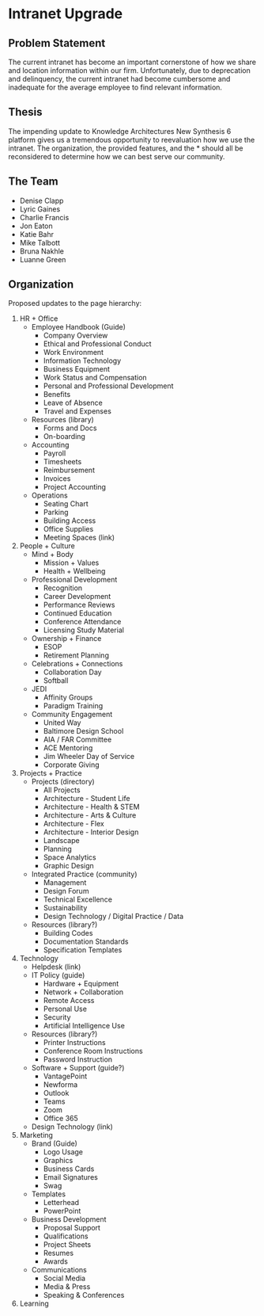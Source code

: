 # Intranet Upgrade

## Problem Statement
The current intranet has become an important cornerstone of how we share and location information within our firm.  Unfortunately, due to deprecation and delinquency, the current intranet had become cumbersome and inadequate for the average employee to find relevant information.

## Thesis
The impending update to Knowledge Architectures New Synthesis 6 platform gives us a tremendous opportunity to reevaluation how we use the intranet. The organization, the provided features, and the * should all be reconsidered to determine how we can best serve our community.

## The Team
- Denise Clapp
- Lyric Gaines
- Charlie Francis
- Jon Eaton
- Katie Bahr
- Mike Talbott
- Bruna Nakhle
- Luanne Green

## Organization
Proposed updates to the page hierarchy:

1. HR + Office
    - Employee Handbook (Guide)
        - Company Overview
        - Ethical and Professional Conduct
        - Work Environment
        - Information Technology
        - Business Equipment
        - Work Status and Compensation
        - Personal and Professional Development
        - Benefits
        - Leave of Absence
        - Travel and Expenses
    - Resources (library)
        - Forms and Docs
        - On-boarding
    - Accounting
        - Payroll
        - Timesheets
        - Reimbursement
        - Invoices
        - Project Accounting
    - Operations
        - Seating Chart
        - Parking
        - Building Access
        - Office Supplies
        - Meeting Spaces (link)
1. People + Culture
    - Mind + Body
        - Mission + Values
        - Health + Wellbeing
    - Professional Development
        - Recognition
        - Career Development
        - Performance Reviews
        - Continued Education
        - Conference Attendance
        - Licensing Study Material
    - Ownership + Finance
        - ESOP
        - Retirement Planning
    - Celebrations + Connections
        - Collaboration Day
        - Softball
    - JEDI
        - Affinity Groups
        - Paradigm Training
    - Community Engagement
        - United Way
        - Baltimore Design School
        - AIA / FAR Committee
        - ACE Mentoring
        - Jim Wheeler Day of Service
        - Corporate Giving
1. Projects + Practice
    - Projects (directory)
        - All Projects
        - Architecture - Student Life
        - Architecture - Health & STEM
        - Architecture - Arts & Culture
        - Architecture - Flex
        - Architecture - Interior Design
        - Landscape
        - Planning
        - Space Analytics
        - Graphic Design   
    - Integrated Practice (community)
        - Management
        - Design Forum
        - Technical Excellence
        - Sustainability
        - Design Technology / Digital Practice / Data
    - Resources (library?)
        - Building Codes
        - Documentation Standards
        - Specification Templates
1. Technology
    - Helpdesk (link)
    - IT Policy (guide)
        - Hardware + Equipment
        - Network + Collaboration
        - Remote Access
        - Personal Use
        - Security
        - Artificial Intelligence Use
    - Resources (library?)
        - Printer Instructions
        - Conference Room Instructions
        - Password Instruction
    - Software + Support (guide?)
        - VantagePoint
        - Newforma
        - Outlook
        - Teams
        - Zoom
        - Office 365
    - Design Technology (link)
1. Marketing
    - Brand (Guide)
        - Logo Usage
        - Graphics
        - Business Cards
        - Email Signatures
        - Swag
    - Templates
        - Letterhead
        - PowerPoint
    - Business Development
        - Proposal Support
        - Qualifications
        - Project Sheets
        - Resumes
        - Awards
    - Communications
        - Social Media
        - Media & Press
        - Speaking & Conferences
1. Learning
